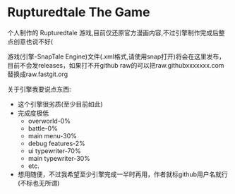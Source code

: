 # Rupturedtale The Game
个人制作的 Rupturedtale 游戏,目前仅还原官方漫画内容,不过引擎制作完成后整点创意也说不好(

游戏(引擎-SnapTale Engine)文件(.xml格式,请使用snap打开)将会在这里发布，目前不会发releases，如果打不开github raw的可以把raw.githubxxxxxxx.com替换成raw.fastgit.org

关于引擎我要说点东西:
- 这个引擎很劣质(至少目前如此)
- 完成度极低
   + overworld-0%
   + battle-0%
   + main menu-30%
   + debug features-2%
   + ui typewriter-70%
   + main typewriter-30%
   + etc.
- 想用随便，不过我希望至少引擎完成一半时再用，作者就标github用户名就行(不标也无所谓)
